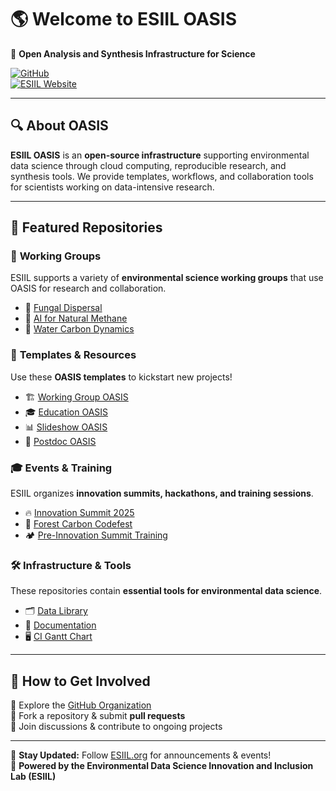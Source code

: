 # 🌎 Welcome to ESIIL OASIS  
🚀 **Open Analysis and Synthesis Infrastructure for Science**  

[![GitHub](https://img.shields.io/badge/GitHub-ESIIL--OASIS-blue?logo=github)](https://github.com/CU-ESIIL/home)  
[![ESIIL Website](https://img.shields.io/badge/ESIIL-Website-orange)](https://esiil.org)  

---

## 🔍 About OASIS  
**ESIIL OASIS** is an **open-source infrastructure** supporting environmental data science through cloud computing, reproducible research, and synthesis tools. We provide templates, workflows, and collaboration tools for scientists working on data-intensive research.  

---

## 📂 Featured Repositories  

### 🔬 **Working Groups**  
ESIIL supports a variety of **environmental science working groups** that use OASIS for research and collaboration.  

- 🌱 [Fungal Dispersal](https://cu-esiil.github.io/fungal_dispersal/)  
- 💨 [AI for Natural Methane](https://cu-esiil.github.io/AI-for-Natural-Methane/)  
- 🌊 [Water Carbon Dynamics](https://github.com/CU-ESIIL/water_carbon_dynamics)  

### 📄 **Templates & Resources**  
Use these **OASIS templates** to kickstart new projects!  

- 🏗 [Working Group OASIS](https://cu-esiil.github.io/Working_group_OASIS/)  
- 🎓 [Education OASIS](https://cu-esiil.github.io/Education_OASIS/)  
- 📊 [Slideshow OASIS](https://cu-esiil.github.io/Slideshow_OASIS/)  
- 📝 [Postdoc OASIS](https://cu-esiil.github.io/Postdoc_OASIS/)  

### 🎓 **Events & Training**  
ESIIL organizes **innovation summits, hackathons, and training sessions**.  

- 🔥 [Innovation Summit 2025](https://cu-esiil.github.io/Innovation-Summit-2025/)  
- 🌳 [Forest Carbon Codefest](https://cu-esiil.github.io/forest-carbon-codefest/)  
- 🏕 [Pre-Innovation Summit Training](https://cu-esiil.github.io/pre-innovation-summit-training/)  

### 🛠️ **Infrastructure & Tools**  
These repositories contain **essential tools for environmental data science**.  

- 🗂 [Data Library](https://cu-esiil.github.io/data-library/)  
- 📖 [Documentation](https://cu-esiil.github.io/documentation/)  
- 🖥 [CI Gantt Chart](https://github.com/CU-ESIIL/CI-gantt-chart)  

---

## 📢 How to Get Involved  
🔹 Explore the [GitHub Organization](https://github.com/CU-ESIIL)  
🔹 Fork a repository & submit **pull requests**  
🔹 Join discussions & contribute to ongoing projects  

---

📌 **Stay Updated:** Follow [ESIIL.org](https://esiil.org) for announcements & events!  
🚀 **Powered by the Environmental Data Science Innovation and Inclusion Lab (ESIIL)**  
